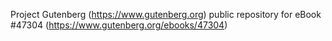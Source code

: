 Project Gutenberg (https://www.gutenberg.org) public repository for eBook #47304 (https://www.gutenberg.org/ebooks/47304)

